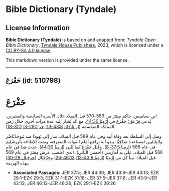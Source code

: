 # Bible Dictionary (Tyndale)

## License Information

**Bible Dictionary (Tyndale)** is based on and adapted from: _Tyndale Open Bible Dictionary_, [Tyndale House Publishers](https://tyndaleopenresources.com/), 2023, which is licensed under a [CC BY-SA 4.0 license](https://creativecommons.org/licenses/by-sa/4.0/legalcode.en).

This markdown version is provided under the same license.



--------------------------------

## حَفْرَعَ (id: 510798)

حَفْرَعَ
========

ابن بساميس، حاكم مِصْرَ من 589–570 قبل الميلاد خلال الأسرة السادسة والعشرين. يُدعى فِرْعَوْنَ حَفْرَعَ في [إِرْمِيَا 44:30](https://ref.ly/Jer44:30)، مع أنّه يُشار إليه عدة مرات أخرى خلال زمن المملكة المنقسمة ([إر 37:5؛](https://ref.ly/Jer37:5) [43:8–13؛](https://ref.ly/Jer43:8-Jer43:13) [حز 29:1–3؛](https://ref.ly/Ezek29:1-Ezek29:3) [31:1–18](https://ref.ly/Ezek31:1-Ezek31:18)).

وصل إلى السلطة بعد وفاة أبيه وفي عام 589 قبل الميلاد، سار إلى يَهوذَا ضد نَبوخَذْنَاصَّر والبابليين لمساعدة صِدْقِيَّا. يبدو أنه تراجع أمام القوات المتفوقة، وتمت الإطاحة بأورشَلِيمَ في عام 586 ([إرميا 37:5–8](https://ref.ly/Jer37:5-Jer37:8))، وقُتل حَفْرَعَ كما تُنُبئ ([إرميا 44:30](https://ref.ly/Jer44:30)). حدث هذا في عام 566 قبل الميلاد، على يد أمازيس (أحمس الثاني)، الذي اغتصب عرش مِصْرَ في عام 569 قبل الميلاد. تنبأ كل من إِرْمِيَا ([إرميا 43:9–13؛](https://ref.ly/Jer43:9-Jer43:13) [46:13–26](https://ref.ly/Jer46:13-Jer46:26)) وحِزْقِيَال ([حزقيال 29–30](https://ref.ly/Ezek29:1-Ezek30:26)) بهذه الهزيمة.

* **Associated Passages:** JER 37:5; JER 44:30; JER 43:8–JER 43:13; EZK 29:1–EZK 29:3; EZK 31:1–EZK 31:18; JER 37:5–JER 37:8; JER 43:9–JER 43:13; JER 46:13–JER 46:26; EZK 29:1–EZK 30:26

